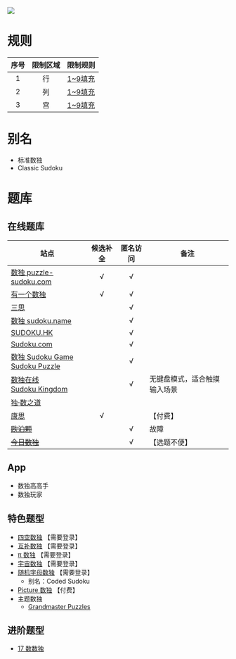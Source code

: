 ![](https://cn.sudoku.today/pic/classsudoku9/9517_124875.png)

# 规则

| 序号  | 限制区域 | 限制规则    |
|:---:|:----:|:--------|
|  1  |  行   | [1~9填充] |
|  2  |  列   | [1~9填充] |
|  3  |  宫   | [1~9填充] |

# 别名

- 标准数独
- Classic Sudoku

# 题库

## 在线题库

| 站点                                  | 候选补全 | 匿名访问 | 备注             |
|-------------------------------------|:----:|:----:|----------------|
| [数独 puzzle-sudoku.com][]            |  √   |  √   |                |
| [有一个数独][]                           |  √   |  √   |                |
| [三思][]                              |      |  √   |                |
| [数独 sudoku.name][]                  |      |  √   |                |
| [SUDOKU.HK][]                       |      |  √   |                |
| [Sudoku.com][]                      |      |  √   |                |
| [数独 Sudoku Game]<br>[Sudoku Puzzle] |      |  √   |                |
| [数独在线][]<br>[Sudoku Kingdom]        |      |  √   | 无键盘模式，适合触摸输入场景 |
| [独·数之道][]                           |      |      |                |
| [康思][]                              |  √   |      | 【付费】           |
| ~~[欧泊颗]~~                           |      |  √   | 故障             |
| ~~[今日数独]~~                          |      |  √   | 【选题不便】         |

## App

- 数独高高手
- 数独玩家

## 特色题型

- [四空数独](http://www.sudokufans.org.cn/lx/game.index.php?type=4e) 【需要登录】
- [互补数独](http://www.sudokufans.org.cn/lx/game.index.php?type=bs) 【需要登录】
- [π 数独](http://www.sudokufans.org.cn/lx/game.index.php?type=pi) 【需要登录】
- [宇宙数独](http://www.sudokufans.org.cn/lx/game.index.php?type=sym) 【需要登录】
- [随机字母数独](http://www.sudokufans.org.cn/lx/game.index.php?type=rdm) 【需要登录】
    - 别名：Coded Sudoku
- [Picture 数独](https://www.conceptispuzzles.com/zh/index.aspx?uri=puzzle/sudoku) 【付费】
- 主题数独
    - [Grandmaster Puzzles](https://www.gmpuzzles.com/blog/category/sudoku/classic-sudoku/)

## 进阶题型

- [17 数数独](17数数独.md)

[独·数之道]: http://www.sudokufans.org.cn/lx/game.index.php?type=30

[今日数独]: https://cn.sudoku.today/g-classic-sudoku/

[欧泊颗]: https://www.oubk.com/sudoku/sudoku-3x3-0.html?level=5

[三思]: https://www.12634.com/sudoku/sudoku/level10

[数独在线]: https://sudoku-cn.com/

[数独 puzzle-sudoku.com]: https://cn.puzzle-sudoku.com/?size=5

[数独 sudoku.name]: https://www.sudoku.name/index-cn.php

[数独 Sudoku Game]: http://www.sudokugame.org/

[SUDOKU.HK]: https://sudoku.hk/

[Sudoku.com]: https://sudoku.com/zh

[Sudoku Kingdom]: https://sudokukingdom.com/

[Sudoku Puzzle]: https://cn.sudokupuzzle.org/

[有一个数独]: https://shudu.one/

[康思]: https://www.conceptispuzzles.com/zh/index.aspx?uri=puzzle/sudoku

[1~9填充]: ../../rules.md#1~9填充